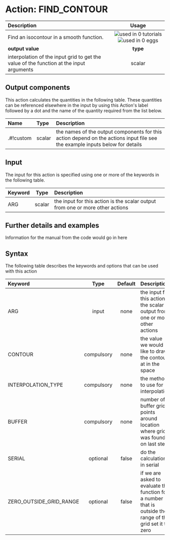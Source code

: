 # Action: FIND_CONTOUR

| Description    | Usage |
|:--------|:--------:|
| Find an isocontour in a smooth function. | ![used in 0 tutorials](https://img.shields.io/badge/tutorials-0-red.svg)![used in 0 eggs](https://img.shields.io/badge/nest-0-red.svg)|
 | **output value** | **type** |
| interpolation of the input grid to get the value of the function at the input arguments | scalar |

## Output components

This action calculates the quantities in the following table.  These quantities can be referenced elsewhere in the input by using this Action's label followed by a dot and the name of the quantity required from the list below.

| Name | Type | Description |
|:-------|:-----|:-------|
| .#!custom | scalar | the names of the output components for this action depend on the actions input file see the example inputs below for details | 


## Input

The input for this action is specified using one or more of the keywords in the following table.

| Keyword |  Type | Description |
|:--------|:------:|:-----------|
| ARG | scalar | the input for this action is the scalar output from one or more other actions |


## Further details and examples 
Information for the manual from the code would go in here 
## Syntax 
The following table describes the keywords and options that can be used with this action 

| Keyword | Type | Default | Description |
|:-------|:----:|:-------:|:-----------|
| ARG | input | none | the input for this action is the scalar output from one or more other actions |
| CONTOUR | compulsory | none | the value we would like to draw the contour at in the space |
| INTERPOLATION_TYPE | compulsory | none |  the method to use for interpolation |
| BUFFER | compulsory | none |  number of buffer grid points around location where grid was found on last step |
| SERIAL | optional | false |  do the calculation in serial |
| ZERO_OUTSIDE_GRID_RANGE | optional | false |  if we are asked to evaluate the function for a number that is outside the range of the grid set it to zero |
